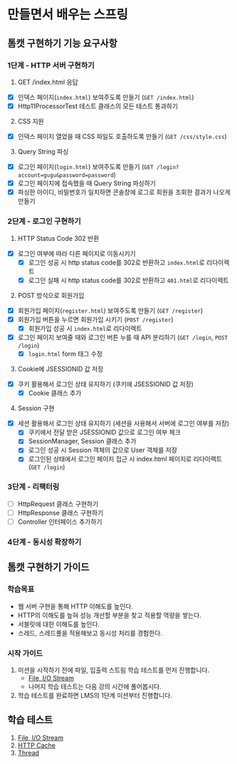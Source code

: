 # 만들면서 배우는 스프링

## 톰캣 구현하기 기능 요구사항

### 1단계 - HTTP 서버 구현하기

1. GET /index.html 응답

- [x] 인덱스 페이지(`index.html`) 보여주도록 만들기 (`GET /index.html`)
- [x] Http11ProcessorTest 테스트 클래스의 모든 테스트 통과하기

2. CSS 지원

- [x] 인덱스 페이지 열었을 때 CSS 파일도 호출하도록 만들기 (`GET /css/style.css`)

3. Query String 파싱

- [x] 로그인 페이지(`login.html`) 보여주도록 만들기 (`GET /login?account=gugu&password=password`)
- [x] 로그인 페이지에 접속했을 때 Query String 파싱하기
- [x] 파싱한 아이디, 비밀번호가 일치하면 콘솔창에 로그로 회원을 조회한 결과가 나오게 만들기

### 2단계 - 로그인 구현하기

1. HTTP Status Code 302 반환

- [x] 로그인 여부에 따라 다른 페이지로 이동시키기
    - [x] 로그인 성공 시 http status code를 302로 반환하고 `index.html`로 리다이렉트
    - [x] 로그인 실패 시 http status code를 302로 반환하고 `401.html`로 리다이렉트

2. POST 방식으로 회원가입

- [x] 회원가입 페이지(`register.html`) 보여주도록 만들기 (`GET /register`)
- [x] 회원가입 버튼을 누르면 회원가입 시키기 (`POST /register`)
    - [x] 회원가입 성공 시 `index.html`로 리다이렉트
- [x] 로그인 페이지 보여줄 때와 로그인 버튼 누를 때 API 분리하기 (`GET /login`, `POST /login`)
    - [x] `login.html` form 태그 수정

3. Cookie에 JSESSIONID 값 저장

- [x] 쿠키 활용해서 로그인 상태 유지하기 (쿠키에 JSESSIONID 값 저장)
    - [x] Cookie 클래스 추가

4. Session 구현

- [x] 세션 활용해서 로그인 상태 유지하기 (세션을 사용해서 서버에 로그인 여부를 저장)
    - [x] 쿠키에서 전달 받은 JSESSIONID 값으로 로그인 여부 체크
    - [x] SessionManager, Session 클래스 추가
    - [x] 로그인 성공 시 Session 객체의 값으로 User 객체를 저장
    - [x] 로그인된 상태에서 로그인 페이지 접근 시 index.html 페이지로 리다이렉트 (`GET /login`)

### 3단계 - 리팩터링

- [ ] HttpRequest 클래스 구현하기
- [ ] HttpResponse 클래스 구현하기
- [ ] Controller 인터페이스 추가하기

### 4단계 - 동시성 확장하기

## 톰캣 구현하기 가이드

### 학습목표

- 웹 서버 구현을 통해 HTTP 이해도를 높인다.
- HTTP의 이해도를 높혀 성능 개선할 부분을 찾고 적용할 역량을 쌓는다.
- 서블릿에 대한 이해도를 높인다.
- 스레드, 스레드풀을 적용해보고 동시성 처리를 경험한다.

### 시작 가이드

1. 미션을 시작하기 전에 파일, 입출력 스트림 학습 테스트를 먼저 진행합니다.
    - [File, I/O Stream](study/src/test/java/study)
    - 나머지 학습 테스트는 다음 강의 시간에 풀어봅시다.
2. 학습 테스트를 완료하면 LMS의 1단계 미션부터 진행합니다.

## 학습 테스트

1. [File, I/O Stream](study/src/test/java/study)
2. [HTTP Cache](study/src/test/java/cache)
3. [Thread](study/src/test/java/thread)

